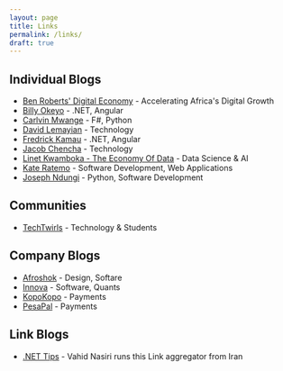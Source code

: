```yaml
---
layout: page
title: Links
permalink: /links/
draft: true
---
```


## Individual Blogs

- [Ben Roberts' Digital Economy](https://www.digitaleconomy.ke/blog) - Accelerating Africa's Digital Growth
- [Billy Okeyo](https://billy-okeyo.netlify.app/) - .NET, Angular
- [Carlvin Mwange](https://carlvinjerry.com/) - F#, Python
- [David Lemayian](https://davidlemayian.com/) - Technology
- [Fredrick Kamau](https://fredkamau.com/) - .NET, Angular
- [Jacob Chencha](http://blog.chenchatech.com/) - Technology
- [Linet Kwamboka - The Economy Of Data](https://economyofdata.com/) - Data Science & AI
- [Kate Ratemo](https://kateratemo.co.ke/blog/) - Software Development, Web Applications
- [Joseph Ndungi](https://dev.to/josephndungi) - Python, Software Development

## Communities

- [TechTwirls](https://techtwirls.co.ke/) - Technology & Students

## Company Blogs

- [Afroshok](https://afroshok.com/work) - Design, Softare
- [Innova](https://blogs.innova.co.ke/) - Software, Quants
- [KopoKopo](https://kopokopo.medium.com/) - Payments
- [PesaPal](https://www.pesapal.com/blog) - Payments

## Link Blogs

- [.NET Tips](https://www.dntips.ir/) - Vahid Nasiri runs this Link aggregator from Iran
